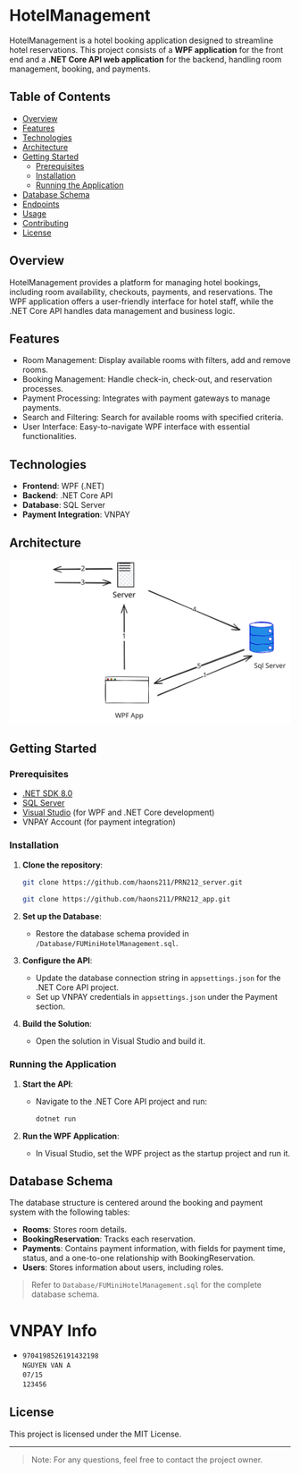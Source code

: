 # HotelManagement

HotelManagement is a hotel booking application designed to streamline hotel reservations. This project consists of a **WPF application** for the front end and a **.NET Core API web application** for the backend, handling room management, booking, and payments.

## Table of Contents

- [Overview](#overview)
- [Features](#features)
- [Technologies](#technologies)
- [Architecture](#architecture)
- [Getting Started](#getting-started)
  - [Prerequisites](#prerequisites)
  - [Installation](#installation)
  - [Running the Application](#running-the-application)
- [Database Schema](#database-schema)
- [Endpoints](#endpoints)
- [Usage](#usage)
- [Contributing](#contributing)
- [License](#license)

## Overview

HotelManagement provides a platform for managing hotel bookings, including room availability, checkouts, payments, and reservations. The WPF application offers a user-friendly interface for hotel staff, while the .NET Core API handles data management and business logic.

## Features

- Room Management: Display available rooms with filters, add and remove rooms.
- Booking Management: Handle check-in, check-out, and reservation processes.
- Payment Processing: Integrates with payment gateways to manage payments.
- Search and Filtering: Search for available rooms with specified criteria.
- User Interface: Easy-to-navigate WPF interface with essential functionalities.

## Technologies

- **Frontend**: WPF (.NET)
- **Backend**: .NET Core API
- **Database**: SQL Server
- **Payment Integration**: VNPAY

## Architecture
![System Architecture](imgs/Untitled-2024-11-07-1010.svg)

## Getting Started

### Prerequisites

- [.NET SDK 8.0](https://dotnet.microsoft.com/download)
- [SQL Server](https://www.microsoft.com/en-us/sql-server/sql-server-downloads)
- [Visual Studio](https://visualstudio.microsoft.com/) (for WPF and .NET Core development)
- VNPAY Account (for payment integration)

### Installation

1. **Clone the repository**:
    ```bash
    git clone https://github.com/haons211/PRN212_server.git
    ```

     ```bash
    git clone https://github.com/haons211/PRN212_app.git
    ```

2. **Set up the Database**:
   - Restore the database schema provided in `/Database/FUMiniHotelManagement.sql`.

3. **Configure the API**:
   - Update the database connection string in `appsettings.json` for the .NET Core API project.
   - Set up VNPAY credentials in `appsettings.json` under the Payment section.

4. **Build the Solution**:
   - Open the solution in Visual Studio and build it.

### Running the Application

1. **Start the API**:
   - Navigate to the .NET Core API project and run:
     ```bash
     dotnet run
     ```

2. **Run the WPF Application**:
   - In Visual Studio, set the WPF project as the startup project and run it.

## Database Schema

The database structure is centered around the booking and payment system with the following tables:

- **Rooms**: Stores room details.
- **BookingReservation**: Tracks each reservation.
- **Payments**: Contains payment information, with fields for payment time, status, and a one-to-one relationship with BookingReservation.
- **Users**: Stores information about users, including roles.

> Refer to `Database/FUMiniHotelManagement.sql` for the complete database schema.


# VNPAY Info

 - 
     ```bash
     9704198526191432198
     NGUYEN VAN A
     07/15
     123456
     ```


## License

This project is licensed under the MIT License.

---

> Note: For any questions, feel free to contact the project owner.

